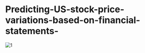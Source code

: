 # Predicting-US-stock-price-variations-based-on-financial-statements-

![1](https://user-images.githubusercontent.com/56270322/81342611-8123a800-9081-11ea-9877-90be07bc25dd.PNG)
